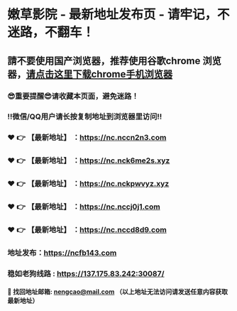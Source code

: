 # 嫩草影院 - 最新地址发布页 - 请牢记，不迷路，不翻车！

## 請不要使用国产浏览器，推荐使用谷歌chrome 浏览器，<a href = "https://www.google.cn/chrome/">请点击这里下载chrome手机浏览器</a>

### :sunglasses:重要提醒:sunglasses:请收藏本页面，避免迷路！
### ‼️微信/QQ用户请长按复制地址到浏览器里访问‼️

### :heart: :point_right: 【最新地址】 ：https://nc.nccn2n3.com
### :heart: :point_right: 【最新地址】 ：https://nc.nck6me2s.xyz
### :heart: :point_right: 【最新地址】 ：https://nc.nckpwvyz.xyz
### :heart: :point_right: 【最新地址】 ：https://nc.nccj0j1.com
### :heart: :point_right: 【最新地址】 ：https://nc.nccd8d9.com

### 地址发布：https://ncfb143.com
### 稳如老狗线路 : https://137.175.83.242:30087/

#### :e-mail: __找回地址邮箱: nengcao@mail.com （以上地址无法访问请发送任意内容获取最新地址）__
